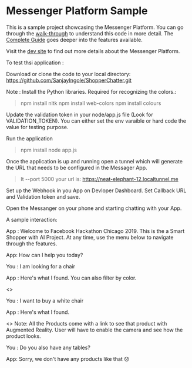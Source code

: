 # Messenger Platform Sample

This is a sample project showcasing the Messenger Platform. You can go through the [walk-through](https://developers.facebook.com/docs/messenger-platform/guides/quick-start) to understand this code in more detail. The [Complete Guide](https://developers.facebook.com/docs/messenger-platform/implementation) goes deeper into the features available.

Visit the [dev site](https://developers.facebook.com/docs/messenger-platform/) to find out more details about the Messenger Platform.

To test thsi application :

Download or clone the code to your local directory:
https://github.com/SanjayIngole/ShopperChatter.git

Note : Install the Python libraries. Required for recognizing the colors.:

> npm install nltk
> npm install web-colors
> npm install colours

Update the validation token in your node/app.js file (Look for VALIDATION_TOKEN). You can either set the env varaible or hard code the value for testing purpose. 

Run the application 
> npm install
> node app.js


Once the application is up and running open a tunnel which will generate the URL that needs to be configured in the Messager App.

> lt --port 5000
your url is: https://neat-elephant-12.localtunnel.me

Set up the Webhook in you App on Devloper Dashboard. Set Callback URL and Validation token and save.

Open the Messanger on your phone and starting chatting with your App.

A sample interaction:

App : Welcome to Facebook Hackathon Chicago 2019. This is the a Smart Shopper with AI Project. At any time, use the menu below to navigate through the features. 
      
App: How can I help you today?

You : I am looking for a chair

App : Here's what I found. You can also filter by color.

<<List of Products>>

You : I want to buy a white chair

App : Here's what I found.

<<List of Products>>
Note: All the Products come with a link to see that product with Augmented Reality. User will have to enable the camera and see how the product looks.

You : Do you also have any tables?            

App: Sorry, we don't have any products like that 😞

